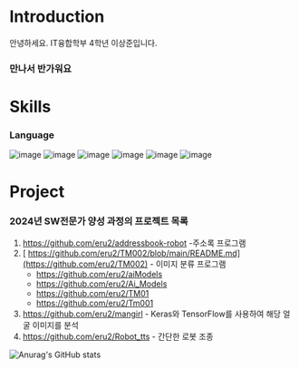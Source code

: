 # Introduction
안녕하세요. IT융합학부 4학년 이상준입니다.
### 만나서 반가워요

# Skills
### Language  
![image](https://github.com/eru2/eru2/assets/165991738/dfc3d071-62c8-44de-a250-2379239ad003)
![image](https://github.com/eru2/eru2/assets/165991738/a5007ea6-b96b-4e08-bacd-0587e60a599c)
![image](https://github.com/eru2/eru2/assets/165991738/1f0af844-ef45-4385-a857-b26747496208)
![image](https://github.com/eru2/eru2/assets/165991738/db07f565-f6c1-4269-a80b-a94bf35b779e)
![image](https://github.com/eru2/eru2/assets/165991738/bd20d295-bbc3-498a-b4d2-bc2b0cc8f1de)
![image](https://github.com/eru2/eru2/assets/165991738/5a8f8d56-418c-4859-87f4-89e79865f4aa)




<!---
eru2/eru2 is a ✨ special ✨ repository because its `README.md` (this file) appears on your GitHub profile.
You can click the Preview link to take a look at your changes.
--->





# Project
### 2024년 SW전문가 양성 과정의 프로젝트 목록  
1. https://github.com/eru2/addressbook-robot -주소록 프로그램
2. [ https://github.com/eru2/TM002/blob/main/README.md](https://github.com/eru2/TM002) - 이미지 분류 프로그램
   - https://github.com/eru2/aiModels
   - https://github.com/eru2/Ai_Models
   - https://github.com/eru2/TM01
   - https://github.com/eru2/Tm001
3. https://github.com/eru2/mangirl - Keras와 TensorFlow를 사용하여 해당 얼굴 이미지를 분석
4. https://github.com/eru2/Robot_tts - 간단한 로봇 조종



  ![Anurag's GitHub stats](https://github-readme-stats.vercel.app/api?username=eru2&show_icons=true&theme=radical)
